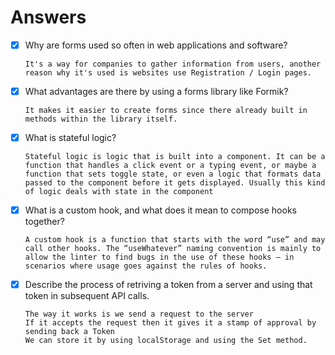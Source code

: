 # Answers

- [x] Why are forms used so often in web applications and software?

      It's a way for companies to gather information from users, another reason why it's used is websites use Registration / Login pages.

- [x] What advantages are there by using a forms library like Formik?

      It makes it easier to create forms since there already built in methods within the library itself.

- [x] What is stateful logic?

      Stateful logic is logic that is built into a component. It can be a function that handles a click event or a typing event, or maybe a function that sets toggle state, or even a logic that formats data passed to the component before it gets displayed. Usually this kind of logic deals with state in the component

- [x] What is a custom hook, and what does it mean to compose hooks together?

      A custom hook is a function that starts with the word “use” and may call other hooks. The “useWhatever” naming convention is mainly to allow the linter to find bugs in the use of these hooks — in scenarios where usage goes against the rules of hooks.

- [x] Describe the process of retriving a token from a server and using that token in subsequent API calls.

      The way it works is we send a request to the server
      If it accepts the request then it gives it a stamp of approval by sending back a Token
      We can store it by using localStorage and using the Set method.
